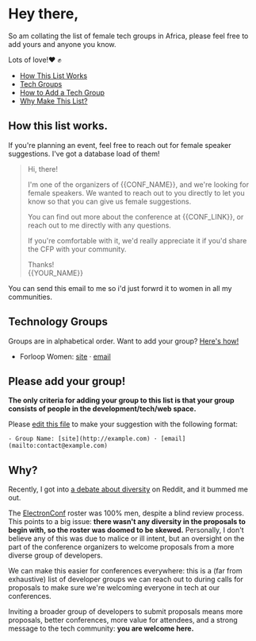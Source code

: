# Hey there,
So am collating the list of female tech groups in Africa, please feel free to add yours and anyone you know.

Lots of love!❤️ ✊

- [How This List Works](#how-this-list-works)
- [Tech Groups](#developer-groups)
- [How to Add a Tech Group](#please-add-your-group)
- [Why Make This List?](#why)

## How this list works.

If you're planning an event, feel free to reach out for female speaker suggestions. I've got a database load of them!

> Hi, there!
> 
> I'm one of the organizers of {{CONF_NAME}}, and we're looking for female speakers. We wanted to reach out to you directly to let you know so that you can give us female suggestions.
> 
> You can find out more about the conference at {{CONF_LINK}}, or reach out to me directly with any questions.
>
> If you're comfortable with it, we'd really appreciate it if you'd share the CFP with your community.
>
> Thanks!  
> {{YOUR_NAME}}

You can send this email to me so i'd just forwrd it to women in all my communities.
## Technology Groups

Groups are in alphabetical order. Want to add your group? [Here's how!](#please-add-your-group)

- Forloop Women: [site](http://twitter.com/forloopwomen) · [email](mailto:forloop.women@gmail.com)


## Please add your group!

**The only criteria for adding your group to this list is that your group consists of people in the development/tech/web space.**

Please [edit this file](https://github.com/EYITAY/WITDiaries/edit/master/README.md) to make your suggestion with the following format:

```
- Group Name: [site](http://example.com) · [email](mailto:contact@example.com)
```

## Why?

Recently, I got into [a debate about diversity](https://www.reddit.com/r/javascript/comments/6f8u2s/githubs_electronconf_postponed_because_all_the/digz7hb/) on Reddit, and it bummed me out.

The [ElectronConf](http://electronconf.com/) roster was 100% men, despite a blind review process. This points to a big issue: **there wasn't any diversity in the proposals to begin with, so the roster was doomed to be skewed.** Personally, I don't believe any of this was due to malice or ill intent, but an oversight on the part of the conference organizers to welcome proposals from a more diverse group of developers.

We can make this easier for conferences everywhere: this is a (far from exhaustive) list of developer groups we can reach out to during calls for proposals to make sure we're welcoming everyone in tech at our conferences.

Inviting a broader group of developers to submit proposals means more proposals, better conferences, more value for attendees, and a strong message to the tech community: **you are welcome here.**

